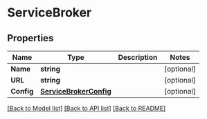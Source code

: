 # ServiceBroker

## Properties

Name | Type | Description | Notes
------------ | ------------- | ------------- | -------------
**Name** | **string** |  | [optional] 
**URL** | **string** |  | [optional] 
**Config** | [**ServiceBrokerConfig**](ServiceBroker_Config.md) |  | [optional] 

[[Back to Model list]](../README.md#documentation-for-models) [[Back to API list]](../README.md#documentation-for-api-endpoints) [[Back to README]](../README.md)


